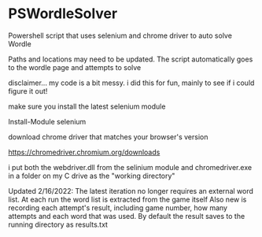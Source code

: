 # PSWordleSolver
Powershell script that uses selenium and chrome driver to auto solve Wordle

Paths and locations may need to be updated.  The script automatically goes to the wordle page and attempts to solve

disclaimer... my code is a bit messy.  i did this for fun, mainly to see if i could figure it out!

make sure you install the latest selenium module

Install-Module selenium

download chrome driver that matches your browser's version

https://chromedriver.chromium.org/downloads

i put both the webdriver.dll from the selinium module and chromedriver.exe in a folder on my C drive as the "working directory"

Updated 2/16/2022:
The latest iteration no longer requires an external word list.  At each run the word list is extracted from the game itself
Also new is recording each attempt's result, including game number, how many attempts and each word that was used.  By default the result saves to the running directory as results.txt
